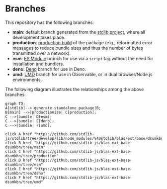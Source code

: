 <!--

@license Apache-2.0

Copyright (c) 2022 The Stdlib Authors.

Licensed under the Apache License, Version 2.0 (the "License");
you may not use this file except in compliance with the License.
You may obtain a copy of the License at

    http://www.apache.org/licenses/LICENSE-2.0

Unless required by applicable law or agreed to in writing, software
distributed under the License is distributed on an "AS IS" BASIS,
WITHOUT WARRANTIES OR CONDITIONS OF ANY KIND, either express or implied.
See the License for the specific language governing permissions and
limitations under the License.

-->

# Branches

This repository has the following branches:

-   **main**: default branch generated from the [stdlib project][stdlib-url], where all development takes place.
-   **production**: [production build][production-url] of the package (e.g., reformatted error messages to reduce bundle sizes and thus the number of bytes transmitted over a network).
-   **esm**: [ES Module][esm-url] branch for use via a `script` tag without the need for installation and bundlers.
-   **deno**: [Deno][deno-url] branch for use in Deno.
-   **umd**: [UMD][umd-url] branch for use in Observable, or in dual browser/Node.js environments.

The following diagram illustrates the relationships among the above branches:

```mermaid
graph TD;
A[stdlib]-->|generate standalone package|B;
B[main] -->|productionize| C[production];
C -->|bundle| D[esm];
C -->|bundle| E[deno];
C -->|bundle| F[umd];

click A href "https://github.com/stdlib-js/stdlib/tree/develop/lib/node_modules/%40stdlib/blas/ext/base/dsumkbn"
click B href "https://github.com/stdlib-js/blas-ext-base-dsumkbn/tree/main"
click C href "https://github.com/stdlib-js/blas-ext-base-dsumkbn/tree/production"
click D href "https://github.com/stdlib-js/blas-ext-base-dsumkbn/tree/esm"
click E href "https://github.com/stdlib-js/blas-ext-base-dsumkbn/tree/deno"
click F href "https://github.com/stdlib-js/blas-ext-base-dsumkbn/tree/umd"
```

[stdlib-url]: https://github.com/stdlib-js/stdlib/tree/develop/lib/node_modules/%40stdlib/blas/ext/base/dsumkbn
[production-url]: https://github.com/stdlib-js/blas-ext-base-dsumkbn/tree/production
[deno-url]: https://github.com/stdlib-js/blas-ext-base-dsumkbn/tree/deno
[umd-url]: https://github.com/stdlib-js/blas-ext-base-dsumkbn/tree/umd
[esm-url]: https://github.com/stdlib-js/blas-ext-base-dsumkbn/tree/esm